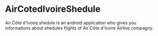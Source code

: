 # AirCotedIvoireShedule
Air Côte d'Ivoire shedule is an android application 
who gives you informations about shedules flights of
Air Côte d'Ivoire Airline compagny.
